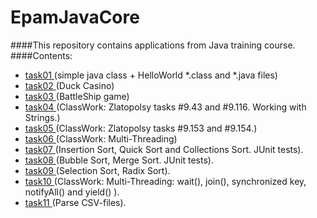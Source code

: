 # EpamJavaCore
####This repository contains applications from Java training course.
####Contents:
  - <a href="https://github.com/grozhnev/EJC/tree/master/src/main/java/task01"> task01 </a> (simple java class + HelloWorld *.class and *.java files)
  - <a href="https://github.com/grozhnev/EpamJavaCore/tree/master/src/main/java/task02"> task02 </a> (Duck Casino)
  - <a href="https://github.com/grozhnev/EpamJavaCore/tree/master/src/main/java/task03v3"> task03 </a> (BattleShip game)
  - <a href="https://github.com/grozhnev/EpamJavaCore/tree/master/src/main/java/task04"> task04 </a> (ClassWork: Zlatopolsy tasks #9.43 and #9.116. Working with Strings.)
  - <a href="https://github.com/grozhnev/EpamJavaCore/tree/master/src/main/java/task04"> task05 </a> (ClassWork: Zlatopolsy tasks #9.153 and #9.154.)
  - <a href="https://github.com/grozhnev/EJC/tree/master/src/main/java/task06"> task06 </a> (ClassWork: Multi-Threading) 
  - <a href="https://github.com/grozhnev/EJC/tree/master/src/main/java/task07"> task07 </a> (Insertion Sort, Quick Sort and Collections Sort. JUnit tests). 
  - <a href="https://github.com/grozhnev/EJC/tree/master/src/main/java/task08"> task08 </a> (Bubble Sort, Merge Sort. JUnit tests). 
  - <a href="https://github.com/grozhnev/EJC/tree/master/src/main/java/task09"> task09 </a> (Selection Sort, Radix Sort).   
  - <a href="https://github.com/grozhnev/EJC/tree/master/src/main/java/task10"> task10 </a> (ClassWork: Multi-Threading: wait(), join(), synchronized key, notifyAll() and yield() ).   
  - <a href="https://github.com/grozhnev/EJC/tree/master/src/main/java/task11"> task11 </a> (Parse CSV-files).   


